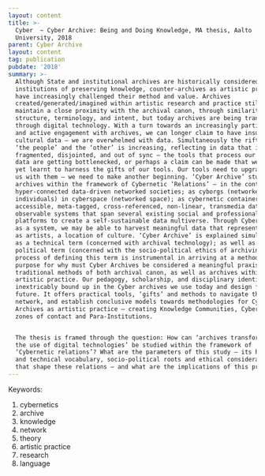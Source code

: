 ```yaml
---
layout: content
title: >-
  Cyber  ~ Cyber Archive: Being and Doing Knowledge, MA thesis, Aalto
  University, 2018
parent: Cyber Archive
layout: content
tag: publication
pubdate: '2018'
summary: >-
  Although State and institutional archives are historically considered
  institutions of preserving knowledge, counter-archives as artistic practice
  have increasingly challenged their method and value. Archives
  created/generated/imagined within artistic research and practice still
  maintain a close proximity with the archival canon, through similarities in
  structure, terminology, and intent, but today archives are being transformed
  through digital technology. With a turn towards an increasingly participative
  and active engagement with archives, we can longer claim to have insufficient
  cultural data – we are overwhelmed with data. Simultaneously the rift between
  ‘the people’ and the ‘other’ is increasing, reflecting in data that is
  fragmented, disjointed, and out of sync – the tools that process our cultural
  data are getting bottlenecked, or perhaps a claim can be made that we have not
  yet learnt to harness the gifts of our tools. Our tools need to upgrade, and
  us with them – we need to make another beginning. ‘Cyber Archive’ studies
  archives within the framework of Cybernetic ‘Relations’ – in the context of
  hyper-connected data-driven networked societies; as cyborgs (networked
  individuals) in cyberspace (networked space); as cybernetic containers of
  accessible, meta-tagged, cross-referenced, non-linear, transmedia data – as
  observable systems that span several existing social and professional
  platforms to create a self-sustainable data multiverse. Through Cyber Archive
  as a system, we may be able to harvest meaningful data that represents to us
  as artists, a location of culture. ‘Cyber Archive’ is explained simultaneously
  as a technical term (concerned with archival technology); as well as a
  political term (concerned with the socio-political ethics of archiving). The
  process of defining this term is instrumental in arriving at a method and
  purpose for why must Cyber Archives be considered a meaningful praxis, beyond
  traditional methods of both archival canon, as well as archives within
  artistic practice. Our pedagogy, scholarship, and disciplinary identity are
  inextricably bound up in the Cyber archives we use today and design for the
  future. It offers practical tools, ‘gifts’ and methods to navigate this
  network, and establish conclusive models towards methodologies for Cyber
  Archives as artistic practice – creating Knowledge Communities, Cyber public
  zones of contact and Para-Institutions. 


  The thesis is framed through the question: How can ‘archives transformed by
  the use of digital technologies’ be studied within the framework of
  ‘Cybernetic relations’? What are the parameters of this study – its historic
  and technical vocabulary, socio-political roots and ethical considerations
  that shape these relations – and what are the implications of this practice?
---
```

Keywords: 	

1. cybernetics
2. archive
3. knowledge
4. network
5. theory
6. artistic practice
7. research
8. language
